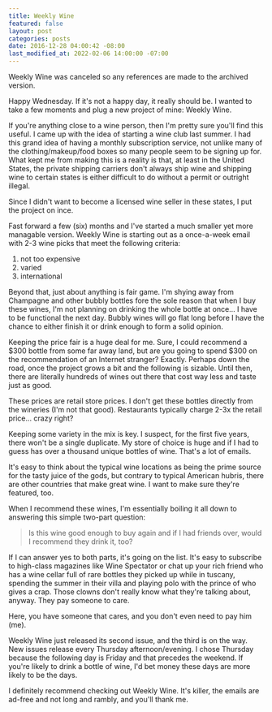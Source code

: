```yaml
---
title: Weekly Wine
featured: false
layout: post
categories: posts
date: 2016-12-28 04:00:42 -08:00
last_modified_at: 2022-02-06 14:00:00 -07:00
---
```


Weekly Wine was canceled so any references are made to the archived version.

Happy Wednesday. If it's not a happy day, it really should be. I wanted to take a few moments and plug a new project of mine: Weekly Wine.

If you're anything close to a wine person, then I'm pretty sure you'll find this useful. I came up with the idea of starting a wine club last summer. I had this grand idea of having a monthly subscription service, not unlike many of the clothing/makeup/food boxes so many people seem to be signing up for. What kept me from making this is a reality is that, at least in the United States, the private shipping carriers don't always ship wine and shipping wine to certain states is either difficult to do without a permit or outright illegal.

Since I didn't want to become a licensed wine seller in these states, I put the project on ince.

Fast forward a few (six) months and I've started a much smaller yet more managable version. Weekly Wine is starting out as a once-a-week email with 2-3 wine picks that meet the following criteria:

1. not too expensive
2. varied
3. international

Beyond that, just about anything is fair game. I'm shying away from Champagne and other bubbly bottles fore the sole reason that when I buy these wines, I'm not planning on drinking the whole bottle at once… I have to be functional the next day. Bubbly wines will go flat long before I have the chance to either finish it or drink enough to form a solid opinion.

Keeping the price fair is a huge deal for me. Sure, I could recommend a $300 bottle from some far away land, but are you going to spend $300 on the recommendation of an Internet stranger? Exactly. Perhaps down the road, once the project grows a bit and the following is sizable. Until then, there are literally hundreds of wines out there that cost way less and taste just as good.

These prices are retail store prices. I don't get these bottles directly from the wineries (I'm not that good). Restaurants typically charge 2-3x the retail price… crazy right?

Keeping some variety in the mix is key. I suspect, for the first five years, there won't be a single duplicate. My store of choice is huge and if I had to guess has over a thousand unique bottles of wine. That's a lot of emails.

It's easy to think about the typical wine locations as being the prime source for the tasty juice of the gods, but contrary to typical American hubris, there are other countries that make great wine. I want to make sure they're featured, too.

When I recommend these wines, I'm essentially boiling it all down to answering this simple two-part question:

> Is this wine good enough to buy again and if I had friends over, would I recommend they drink it, too?

If I can answer yes to both parts, it's going on the list. It's easy to subscribe to high-class magazines like Wine Spectator or chat up your rich friend who has a wine cellar full of rare bottles they picked up while in tuscany, spending the summer in their villa and playing polo with the prince of who gives a crap. Those clowns don't really know what they're talking about, anyway. They pay someone to care.

Here, you have someone that cares, and you don't even need to pay him (me).

Weekly Wine just released its second issue, and the third is on the way. New issues release every Thursday afternoon/evening. I chose Thursday because the following day is Friday and that precedes the weekend. If you're likely to drink a bottle of wine, I'd bet money these days are more likely to be the days.

I definitely recommend checking out Weekly Wine. It's killer, the emails are ad-free and not long and rambly, and you'll thank me.

